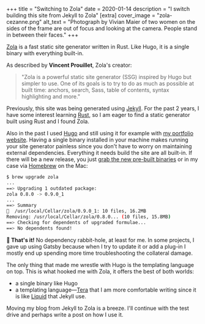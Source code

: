 +++
title = "Switching to Zola"
date = 2020-01-14
description = "I switch building this site from Jekyll to Zola"
[extra]
cover_image = "zola-cezanne.png"
alt_text = "Photograph by Vivian Maier of two women on the sides of the frame are out of focus and looking at the camera. People stand in between their faces."
+++

[Zola](https://www.getzola.org/) is a fast static site generator written in Rust. Like Hugo, it is a single binary with everything built-in.

As described by **Vincent Prouillet**, Zola's creator:
> "Zola is a powerful static site generator (SSG) inspired by Hugo but simpler to use. One of its goals is to try to do as much as possible at built time: anchors, search, Sass, table of contents, syntax highlighting and more."

Previously, this site was being generated using [Jekyll](https://jekyllrb.com/). For the past 2 years, I have some interest learning [Rust](https://www.rust-lang.org/), so I am eager to find a static generator built using Rust and I found Zola.

Also in the past I used [Hugo](https://gohugo.io/) and still using it for example with [my portfolio website](https://allanrey.es). Having a single binary installed in your machine makes running your site generator painless since you don't have to worry on maintaining external dependencies. Everything it needs build the site are all built-in. If there will be a new release, you just [grab the new pre-built binaries](https://www.getzola.org/documentation/getting-started/installation/) or in my case via [Homebrew](https://brew.sh/) on the Mac:


```bash
$ brew upgrade zola
...
==> Upgrading 1 outdated package:
zola 0.8.0 -> 0.9.0_1
...
==> Summary
🍺  /usr/local/Cellar/zola/0.9.0_1: 10 files, 16.2MB
Removing: /usr/local/Cellar/zola/0.8.0... (10 files, 15.8MB)
==> Checking for dependents of upgraded formulae...
==> No dependents found!
```

**🎉 That's it!** No dependency rabbit-hole, at least for me.
In some projects, I gave up using Gatsby because when I try to update it or add a plug-in I mostly end up spending more time troubleshooting the collateral damage.

The only thing that made me wrestle with Hugo is the templating language on top. This is what hooked me with Zola, it offers the best of both worlds:
- a single binary like Hugo
- a templating language—[Tera](https://tera.netlify.com/) that I am more comfortable writing since it is like [Liquid](https://shopify.github.io/liquid/) that Jekyll use.

Moving my blog from Jekyll to Zola is a breeze. I'll continue with the test drive and perhaps write a post on how I use it.
